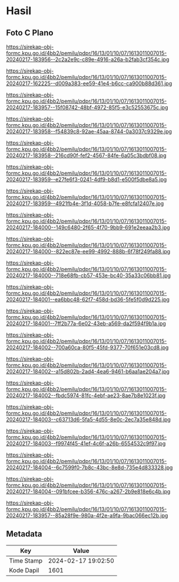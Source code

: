 # Hasil

## Foto C Plano

https://sirekap-obj-formc.kpu.go.id/4bb2/pemilu/pdpr/16/13/01/10/07/1613011007015-20240217-183956--2c2a2e9c-c89e-4916-a26a-b2fab3cf354c.jpg

https://sirekap-obj-formc.kpu.go.id/4bb2/pemilu/pdpr/16/13/01/10/07/1613011007015-20240217-162225--d009a383-ee59-41e4-b6cc-ca900b88d361.jpg

https://sirekap-obj-formc.kpu.go.id/4bb2/pemilu/pdpr/16/13/01/10/07/1613011007015-20240217-183957--15f08742-48bf-4972-85f5-e3c52553675c.jpg

https://sirekap-obj-formc.kpu.go.id/4bb2/pemilu/pdpr/16/13/01/10/07/1613011007015-20240217-183958--f54839c8-92ae-45aa-8744-0a3037c9329e.jpg

https://sirekap-obj-formc.kpu.go.id/4bb2/pemilu/pdpr/16/13/01/10/07/1613011007015-20240217-183958--216cd90f-fef2-4567-84fe-6a05c3bdbf08.jpg

https://sirekap-obj-formc.kpu.go.id/4bb2/pemilu/pdpr/16/13/01/10/07/1613011007015-20240217-183959--e27fe6f3-0241-4df9-b8d1-e500f5dbe8a5.jpg

https://sirekap-obj-formc.kpu.go.id/4bb2/pemilu/pdpr/16/13/01/10/07/1613011007015-20240217-183959--4921fb4e-3f1d-4058-b7fe-e8fcfa12407e.jpg

https://sirekap-obj-formc.kpu.go.id/4bb2/pemilu/pdpr/16/13/01/10/07/1613011007015-20240217-184000--149c6480-2f65-4f70-9bb9-691e2eeaa2b3.jpg

https://sirekap-obj-formc.kpu.go.id/4bb2/pemilu/pdpr/16/13/01/10/07/1613011007015-20240217-184000--822ec87e-ee99-4992-888b-6f78f249fa88.jpg

https://sirekap-obj-formc.kpu.go.id/4bb2/pemilu/pdpr/16/13/01/10/07/1613011007015-20240217-184000--718e68fb-cb57-453e-bc40-35a33c06bb81.jpg

https://sirekap-obj-formc.kpu.go.id/4bb2/pemilu/pdpr/16/13/01/10/07/1613011007015-20240217-184001--ea6bbc48-62f7-458d-bd36-5fe5f0d9d225.jpg

https://sirekap-obj-formc.kpu.go.id/4bb2/pemilu/pdpr/16/13/01/10/07/1613011007015-20240217-184001--7ff2b77a-6e02-43eb-a569-da2f594f9b1a.jpg

https://sirekap-obj-formc.kpu.go.id/4bb2/pemilu/pdpr/16/13/01/10/07/1613011007015-20240217-184002--700a60ca-80f5-45fd-9377-70f651e03cd8.jpg

https://sirekap-obj-formc.kpu.go.id/4bb2/pemilu/pdpr/16/13/01/10/07/1613011007015-20240217-184002--a15d802b-2ad4-4ea6-9461-b6aa1ae204a7.jpg

https://sirekap-obj-formc.kpu.go.id/4bb2/pemilu/pdpr/16/13/01/10/07/1613011007015-20240217-184002--fbdc5974-81fc-4ebf-ae23-8ae7b8e1023f.jpg

https://sirekap-obj-formc.kpu.go.id/4bb2/pemilu/pdpr/16/13/01/10/07/1613011007015-20240217-184003--c63713d6-5fa5-4d55-8e0c-2ec7a35e848d.jpg

https://sirekap-obj-formc.kpu.go.id/4bb2/pemilu/pdpr/16/13/01/10/07/1613011007015-20240217-184003--f9974f45-41ef-4c6f-a26b-6554532c9f97.jpg

https://sirekap-obj-formc.kpu.go.id/4bb2/pemilu/pdpr/16/13/01/10/07/1613011007015-20240217-184004--6c7599f0-7b8c-43bc-8e8d-735e4d833328.jpg

https://sirekap-obj-formc.kpu.go.id/4bb2/pemilu/pdpr/16/13/01/10/07/1613011007015-20240217-184004--091bfcee-b356-476c-a267-2b9e818e6c4b.jpg

https://sirekap-obj-formc.kpu.go.id/4bb2/pemilu/pdpr/16/13/01/10/07/1613011007015-20240217-183957--85a28f9e-980a-4f2e-a9fa-9bac066ec12b.jpg


## Metadata

| Key        | Value               |
| ---------- | ------------------- |
| Time Stamp | 2024-02-17 19:02:50 |
| Kode Dapil | 1601                |



